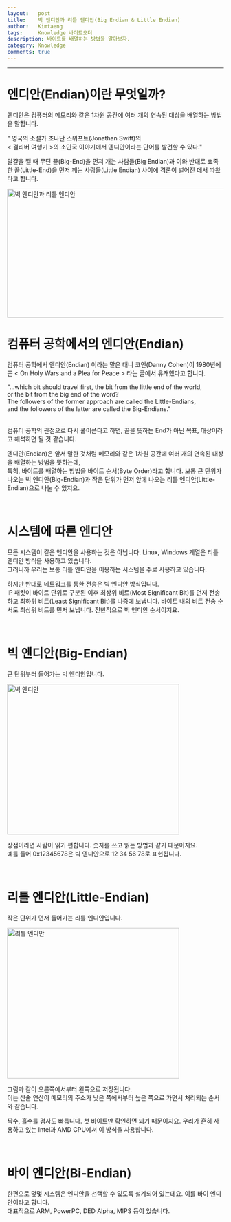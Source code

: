 ```yaml
---
layout:   post
title:    빅 엔디안과 리틀 엔디안(Big Endian & Little Endian)
author:   Kimtaeng
tags: 	  Knowledge 바이트오더
description: 바이트를 배열하는 방법을 알아보자.
category: Knowledge
comments: true
---
```


<hr/>

# 엔디안(Endian)이란 무엇일까?

엔디안은 컴퓨터의 메모리와 같은 1차원 공간에 여러 개의 연속된 대상을 배열하는 방법을 말합니다.<br/>

<div class="post_caption">" 영국의 소설가 조나단 스위프트(Jonathan Swift)의<br/>< 걸리버 여행기 >의 소인국 이야기에서 엔디안이라는 단어를 발견할 수 있다."</div>

달걀을 깰 때 무딘 끝(Big-End)을 먼저 개는 사람들(Big Endian)과 이와 반대로 뾰족한 끝(Little-End)을 먼저 깨는 사람들(Little Endian) 사이에 격론이 벌어진 데서 따왔다고 합니다.

<img class="post_image" src="{{ site.baseurl }}/img/post/2018-01-15-big-endian-little-endian-1.png" width="600" height="300" alt="빅 엔디안과 리틀 엔디안"/>

<br/>

# 컴퓨터 공학에서의 엔디안(Endian)

컴퓨터 공학에서 엔디안(Endian) 이라는 말은 대니 코언(Danny Cohen)이 1980년에 쓴 < On Holy Wars and a Plea for Peace > 라는 글에서 유래했다고 합니다.

<div class="post_caption">
"...which bit should travel first, the bit from the little end of the world,<br/>
or the bit from the big end of the word?<br/>
The followers of the former approach are called the Little-Endians,<br/>
and the followers of the latter are called the Big-Endians."
</div>

<br/>

컴퓨터 공학의 관점으로 다시 풀어쓴다고 하면, 끝을 뜻하는 End가 아닌 목표, 대상이라고 해석하면 될 것 같습니다.

엔디안(Endian)은 앞서 말한 것처럼 메모리와 같은 1차원 공간에 여러 개의 연속된 대상을 배열하는 방법을 뜻하는데,<br/>
특히, 바이트를 배열하는 방법을 바이트 순서(Byte Order)라고 합니다. 
보통 큰 단위가 나오는 빅 엔디안(Big-Endian)과 작은 단위가 먼저 앞에 나오는 리틀 엔디안(Little-Endian)으로 나눌 수 있지요.

<br/>

# 시스템에 따른 엔디안

모든 시스템이 같은 엔디안을 사용하는 것은 아닙니다. Linux, Windows 계열은 리틀 엔디안 방식을 사용하고 있습니다.<br/>
그러니까 우리는 보통 리틀 엔디안을 이용하는 시스템을 주로 사용하고 있습니다.

하지만 반대로 네트워크를 통한 전송은 빅 엔디안 방식입니다.<br/>
IP 패킷이 바이트 단위로 구분된 이후 최상위 비트(Most Significant Bit)를 먼저 전송하고 최하위 비트(Least Significant Bit)를 나중에 보냅니다.
바이트 내의 비트 전송 순서도 최상위 비트를 먼저 보냅니다. 전반적으로 빅 엔디안 순서이지요.

<br/>

# 빅 엔디안(Big-Endian)

큰 단위부터 들어가는 빅 엔디안입니다. 

<img class="post_image" src="{{ site.baseurl }}/img/post/2018-01-15-big-endian-little-endian-2.png" width="400" height="350" alt="빅 엔디안"/>

장점이라면 사람이 읽기 편합니다. 숫자를 쓰고 읽는 방법과 같기 때문이지요.<br/>
예를 들어 0x12345678은 빅 엔디안으로 12 34 56 78로 표현됩니다.

<br/>

# 리틀 엔디안(Little-Endian)

작은 단위가 먼저 들어가는 리틀 엔디안입니다.

<img class="post_image" src="{{ site.baseurl }}/img/post/2018-01-15-big-endian-little-endian-3.png" width="400" height="350" alt="리틀 엔디안"/>

그림과 같이 오른쪽에서부터 왼쪽으로 저장됩니다.<br/>
이는 산술 연산이 메모리의 주소가 낮은 쪽에서부터 높은 쪽으로 가면서 처리되는 순서와 같습니다.

짝수, 홀수를 검사도 빠릅니다. 첫 바이트만 확인하면 되기 때문이지요.
우리가 흔히 사용하고 있는 Intel과 AMD CPU에서 이 방식을 사용합니다.

<br/>

# 바이 엔디안(Bi-Endian)

한편으로 몇몇 시스템은 엔디안을 선택할 수 있도록 설계되어 있는데요. 이를 바이 엔디안이라고 합니다.<br/>
대표적으로 ARM, PowerPC, DED Alpha, MIPS 등이 있습니다.
